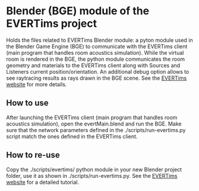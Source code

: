 # Blender (BGE) module of the EVERTims project

Holds the files related to EVERTims Blender module: a pyton module used in the Blender Game Engine (BGE) to communicate with the EVERTims client (main program that handles room acoustics simulation). While the virtual room is rendered in the BGE, the python module communicates the room geometry and materials to the EVERTims client along with Sources and Listeners current position/orientation. An additional debug option allows to see raytracing results as rays drawn in the BGE scene. See the [EVERTims website] for more details.

## How to use

After launching the EVERTims client (main program that handles room acoustics simulation), open the evertMain.blend and run the BGE. Make sure that the network parameters defined in the ./scripts/run-evertims.py script match the ones defined in the EVERTims client.

## How to re-use

Copy the ./scripts/evertims/ python module in your new Blender project folder, use it as shown in ./scripts/run-evertims.py. See the [EVERTims website] for a detailed tutorial.

[EVERTims website]: (https://evertims.github.io/website)
